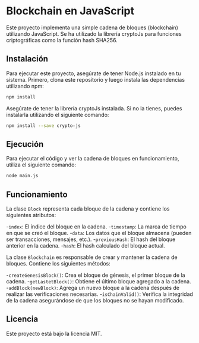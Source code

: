 # Blockchain en JavaScript

Este proyecto implementa una simple cadena de bloques (blockchain) utilizando JavaScript. Se ha utilizado la librería cryptoJs para funciones criptográficas como la función hash SHA256.


## Instalación

Para ejecutar este proyecto, asegúrate de tener Node.js instalado en tu sistema. Primero, clona este repositorio y luego instala las dependencias utilizando npm:

```bash
npm install
```

Asegúrate de tener la librería cryptoJs instalada. Si no la tienes, puedes instalarla utilizando el siguiente comando:

```bash
npm install --save crypto-js
```

## Ejecución
Para ejecutar el código y ver la cadena de bloques en funcionamiento, utiliza el siguiente comando:

```bash 
node main.js
```

## Funcionamiento

La clase `Block` representa cada bloque de la cadena y contiene los siguientes atributos:

-`index`: El índice del bloque en la cadena.
-`timestamp`: La marca de tiempo en que se creó el bloque.
-`data`: Los datos que el bloque almacena (pueden ser transacciones, mensajes, etc.).
-`previousHash`: El hash del bloque anterior en la cadena.
-`hash`: El hash calculado del bloque actual.

La clase `Blockchain` es responsable de crear y mantener la cadena de bloques. Contiene los siguientes métodos:

-`createGenesisBlock()`: Crea el bloque de génesis, el primer bloque de la cadena.
-`getLastetBlock()`: Obtiene el último bloque agregado a la cadena.
-`addBlock(newBlock)`: Agrega un nuevo bloque a la cadena después de realizar las verificaciones necesarias.
-`isChainValid()`: Verifica la integridad de la cadena asegurándose de que los bloques no se hayan modificado.

## Licencia
Este proyecto está bajo la licencia MIT.